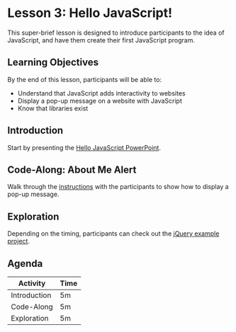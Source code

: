 # Lesson 3: Hello JavaScript!
This super-brief lesson is designed to introduce participants to the idea of JavaScript, and have them create their first JavaScript program.

## Learning Objectives
By the end of this lesson, participants will be able to:

- Understand that JavaScript adds interactivity to websites
- Display a pop-up message on a website with JavaScript
- Know that libraries exist

## Introduction
Start by presenting the [Hello JavaScript PowerPoint](HelloJs.pptx).

## Code-Along: About Me Alert
Walk through the [instructions](AboutMeAlertCodeAlong.md) with the participants to show how to display a pop-up message.

## Exploration
Depending on the timing, participants can check out the [jQuery example project](https://replit.com/@HylandOutreach/jQueryWorld).

## Agenda

| Activity | Time |
|-|-|
| Introduction | 5m |
| Code-Along | 5m |
| Exploration | 5m |
